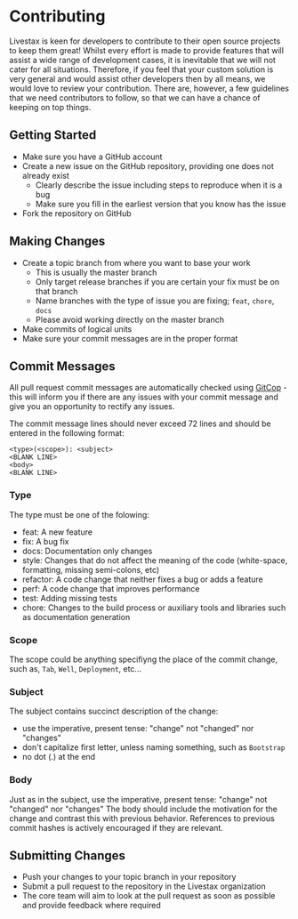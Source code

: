 # Contributing

Livestax is keen for developers to contribute to their open source projects to keep them great!
Whilst every effort is made to provide features that will assist a wide range of development cases, it is inevitable that we will not cater for all situations.
Therefore, if you feel that your custom solution is very general and would assist other developers then by all means, we would love to review your contribution.
There are, however, a few guidelines that we need contributors to follow, so that we can have a chance of keeping on top things.

## Getting Started
* Make sure you have a GitHub account
* Create a new issue on the GitHub repository, providing one does not already exist
  * Clearly describe the issue including steps to reproduce when it is a bug
  * Make sure you fill in the earliest version that you know has the issue
* Fork the repository on GitHub

## Making Changes

* Create a topic branch from where you want to base your work
  * This is usually the master branch
  * Only target release branches if you are certain your fix must be on that branch
  * Name branches with the type of issue you are fixing; `feat`, `chore`, `docs`
  * Please avoid working directly on the master branch
* Make commits of logical units
* Make sure your commit messages are in the proper format

## Commit Messages

All pull request commit messages are automatically checked using [GitCop](http://gitcop.com) - this will inform you if there are any issues with your commit message and give you an opportunity to rectify any issues.

The commit message lines should never exceed 72 lines and should be entered in the following format:

```
<type>(<scope>): <subject>
<BLANK LINE>
<body>
<BLANK LINE>
```

### Type

The type must be one of the folowing:

* feat: A new feature
* fix: A bug fix
* docs: Documentation only changes
* style: Changes that do not affect the meaning of the code (white-space, formatting, missing semi-colons, etc)
* refactor: A code change that neither fixes a bug or adds a feature
* perf: A code change that improves performance
* test: Adding missing tests
* chore: Changes to the build process or auxiliary tools and libraries such as documentation generation

### Scope

The scope could be anything specifiyng the place of the commit change, such as, `Tab`, `Well`, `Deployment`, etc...

### Subject

The subject contains succinct description of the change:

* use the imperative, present tense: "change" not "changed" nor "changes"
* don't capitalize first letter, unless naming something, such as `Bootstrap`
* no dot (.) at the end

### Body

Just as in the subject, use the imperative, present tense: "change" not "changed" nor "changes" The body should include the motivation for the change and contrast this with previous behavior. References to previous commit hashes is actively encouraged if they are relevant.

## Submitting Changes
* Push your changes to your topic branch in your repository
* Submit a pull request to the repository in the Livestax organization
* The core team will aim to look at the pull request as soon as possible and provide feedback where required
